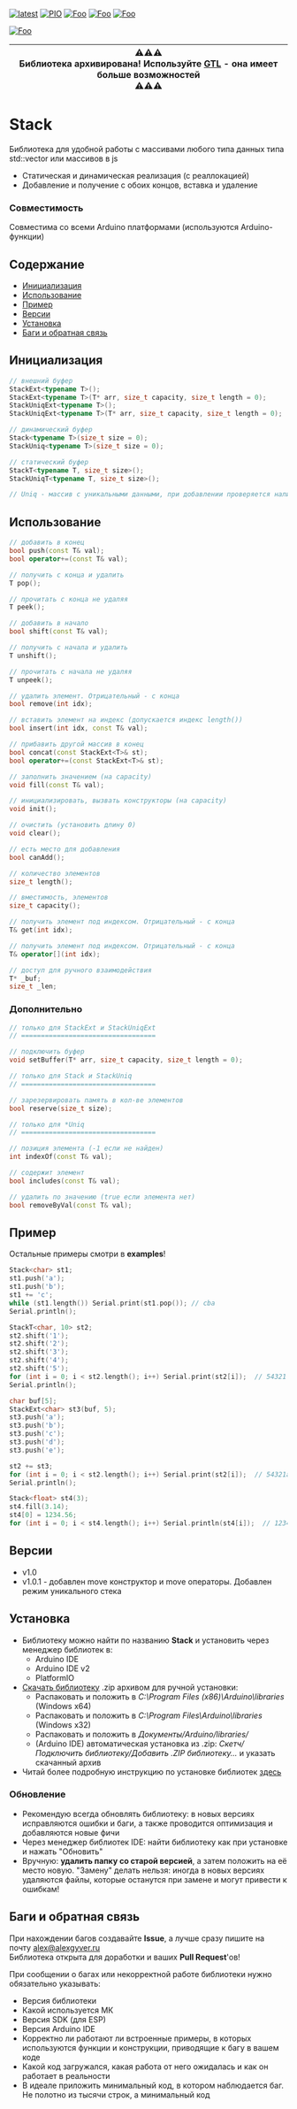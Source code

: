 [![latest](https://img.shields.io/github/v/release/GyverLibs/Stack.svg?color=brightgreen)](https://github.com/GyverLibs/Stack/releases/latest/download/Stack.zip)
[![PIO](https://badges.registry.platformio.org/packages/gyverlibs/library/Stack.svg)](https://registry.platformio.org/libraries/gyverlibs/Stack)
[![Foo](https://img.shields.io/badge/Website-AlexGyver.ru-blue.svg?style=flat-square)](https://alexgyver.ru/)
[![Foo](https://img.shields.io/badge/%E2%82%BD%24%E2%82%AC%20%D0%9F%D0%BE%D0%B4%D0%B4%D0%B5%D1%80%D0%B6%D0%B0%D1%82%D1%8C-%D0%B0%D0%B2%D1%82%D0%BE%D1%80%D0%B0-orange.svg?style=flat-square)](https://alexgyver.ru/support_alex/)
[![Foo](https://img.shields.io/badge/README-ENGLISH-blueviolet.svg?style=flat-square)](https://github-com.translate.goog/GyverLibs/Stack?_x_tr_sl=ru&_x_tr_tl=en)  

[![Foo](https://img.shields.io/badge/ПОДПИСАТЬСЯ-НА%20ОБНОВЛЕНИЯ-brightgreen.svg?style=social&logo=telegram&color=blue)](https://t.me/GyverLibs)

|⚠️⚠️⚠️<br>**Библиотека архивирована! Используйте [GTL](https://github.com/GyverLibs/GTL) - она имеет больше возможностей**<br>⚠️⚠️⚠️|
| --- |

# Stack
Библиотека для удобной работы с массивами любого типа данных типа std::vector или массивов в js
- Статическая и динамическая реализация (с реаллокацией)
- Добавление и получение с обоих концов, вставка и удаление

### Совместимость
Совместима со всеми Arduino платформами (используются Arduino-функции)

## Содержание
- [Инициализация](#init)
- [Использование](#usage)
- [Пример](#example)
- [Версии](#versions)
- [Установка](#install)
- [Баги и обратная связь](#feedback)

<a id="init"></a>

## Инициализация
```cpp
// внешний буфер
StackExt<typename T>();
StackExt<typename T>(T* arr, size_t capacity, size_t length = 0);
StackUniqExt<typename T>();
StackUniqExt<typename T>(T* arr, size_t capacity, size_t length = 0);

// динамический буфер
Stack<typename T>(size_t size = 0);
StackUniq<typename T>(size_t size = 0);

// статический буфер
StackT<typename T, size_t size>();
StackUniqT<typename T, size_t size>();

// Uniq - массив с уникальными данными, при добавлении проверяется наличие элемента
```

<a id="usage"></a>

## Использование
```cpp
// добавить в конец
bool push(const T& val);
bool operator+=(const T& val);

// получить с конца и удалить
T pop();

// прочитать с конца не удаляя
T peek();

// добавить в начало
bool shift(const T& val);

// получить с начала и удалить
T unshift();

// прочитать с начала не удаляя
T unpeek();

// удалить элемент. Отрицательный - с конца
bool remove(int idx);

// вставить элемент на индекс (допускается индекс length())
bool insert(int idx, const T& val);

// прибавить другой массив в конец
bool concat(const StackExt<T>& st);
bool operator+=(const StackExt<T>& st);

// заполнить значением (на capacity)
void fill(const T& val);

// инициализировать, вызвать конструкторы (на capacity)
void init();

// очистить (установить длину 0)
void clear();

// есть место для добавления
bool canAdd();

// количество элементов
size_t length();

// вместимость, элементов
size_t capacity();

// получить элемент под индексом. Отрицательный - с конца
T& get(int idx);

// получить элемент под индексом. Отрицательный - с конца
T& operator[](int idx);

// доступ для ручного взаимодействия
T* _buf;
size_t _len;
```

### Дополнительно
```cpp
// только для StackExt и StackUniqExt
// ==================================

// подключить буфер 
void setBuffer(T* arr, size_t capacity, size_t length = 0);

// только для Stack и StackUniq
// ==================================

// зарезервировать память в кол-ве элементов
bool reserve(size_t size);

// только для *Uniq
// ==================================

// позиция элемента (-1 если не найден)
int indexOf(const T& val);

// содержит элемент
bool includes(const T& val);

// удалить по значению (true если элемента нет)
bool removeByVal(const T& val);
```

<a id="example"></a>

## Пример
Остальные примеры смотри в **examples**!
```cpp
Stack<char> st1;
st1.push('a');
st1.push('b');
st1 += 'c';
while (st1.length()) Serial.print(st1.pop()); // cba
Serial.println();

StackT<char, 10> st2;
st2.shift('1');
st2.shift('2');
st2.shift('3');
st2.shift('4');
st2.shift('5');
for (int i = 0; i < st2.length(); i++) Serial.print(st2[i]);  // 54321
Serial.println();

char buf[5];
StackExt<char> st3(buf, 5);
st3.push('a');
st3.push('b');
st3.push('c');
st3.push('d');
st3.push('e');

st2 += st3;
for (int i = 0; i < st2.length(); i++) Serial.print(st2[i]);  // 54321abcde
Serial.println();

Stack<float> st4(3);
st4.fill(3.14);
st4[0] = 1234.56;
for (int i = 0; i < st4.length(); i++) Serial.println(st4[i]);  // 1234.56/3.14/3.14
```

<a id="versions"></a>

## Версии
- v1.0
- v1.0.1 - добавлен move конструктор и move операторы. Добавлен режим уникального стека

<a id="install"></a>

## Установка
- Библиотеку можно найти по названию **Stack** и установить через менеджер библиотек в:
    - Arduino IDE
    - Arduino IDE v2
    - PlatformIO
- [Скачать библиотеку](https://github.com/GyverLibs/Stack/archive/refs/heads/main.zip) .zip архивом для ручной установки:
    - Распаковать и положить в *C:\Program Files (x86)\Arduino\libraries* (Windows x64)
    - Распаковать и положить в *C:\Program Files\Arduino\libraries* (Windows x32)
    - Распаковать и положить в *Документы/Arduino/libraries/*
    - (Arduino IDE) автоматическая установка из .zip: *Скетч/Подключить библиотеку/Добавить .ZIP библиотеку…* и указать скачанный архив
- Читай более подробную инструкцию по установке библиотек [здесь](https://alexgyver.ru/arduino-first/#%D0%A3%D1%81%D1%82%D0%B0%D0%BD%D0%BE%D0%B2%D0%BA%D0%B0_%D0%B1%D0%B8%D0%B1%D0%BB%D0%B8%D0%BE%D1%82%D0%B5%D0%BA)

### Обновление
- Рекомендую всегда обновлять библиотеку: в новых версиях исправляются ошибки и баги, а также проводится оптимизация и добавляются новые фичи
- Через менеджер библиотек IDE: найти библиотеку как при установке и нажать "Обновить"
- Вручную: **удалить папку со старой версией**, а затем положить на её место новую. "Замену" делать нельзя: иногда в новых версиях удаляются файлы, которые останутся при замене и могут привести к ошибкам!

<a id="feedback"></a>
## Баги и обратная связь
При нахождении багов создавайте **Issue**, а лучше сразу пишите на почту [alex@alexgyver.ru](mailto:alex@alexgyver.ru)  
Библиотека открыта для доработки и ваших **Pull Request**'ов!

При сообщении о багах или некорректной работе библиотеки нужно обязательно указывать:
- Версия библиотеки
- Какой используется МК
- Версия SDK (для ESP)
- Версия Arduino IDE
- Корректно ли работают ли встроенные примеры, в которых используются функции и конструкции, приводящие к багу в вашем коде
- Какой код загружался, какая работа от него ожидалась и как он работает в реальности
- В идеале приложить минимальный код, в котором наблюдается баг. Не полотно из тысячи строк, а минимальный код
